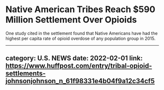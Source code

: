 # Native American Tribes Reach $590 Million Settlement Over Opioids

One study cited in the settlement found that Native Americans have had the highest per capita rate of opioid overdose of any population group in 2015.

---
category: U.S. NEWS
date: 2022-02-01
link: https://www.huffpost.com/entry/tribal-opioid-settlements-johnsonjohnson_n_61f98331e4b04f9a12c34cf5
---
